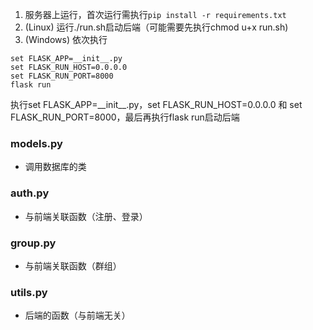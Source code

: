 1. 服务器上运行，首次运行需执行```pip install -r requirements.txt```
2. (Linux) 运行./run.sh启动后端（可能需要先执行chmod u+x run.sh)
3. (Windows) 依次执行
 ```
 set FLASK_APP=__init__.py
 set FLASK_RUN_HOST=0.0.0.0
 set FLASK_RUN_PORT=8000
 flask run
 ```
执行set FLASK_APP=\_\_init\_\_.py，set FLASK_RUN_HOST=0.0.0.0 和 set FLASK_RUN_PORT=8000，最后再执行flask run启动后端

### models.py
- 调用数据库的类

### auth.py
- 与前端关联函数（注册、登录）

### group.py
- 与前端关联函数（群组）

### utils.py
- 后端的函数（与前端无关）
